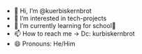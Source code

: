 - 👋 Hi, I’m @kuerbiskernbrot
- 👀 I’m interested in tech-projects
- 🌱 I’m currently learning for school🥱
- 📫 How to reach me -> Dc: kurbiskernbrot
- 😄 Pronouns: He/Him
